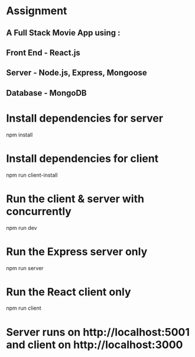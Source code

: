 # Assignment

## A Full Stack Movie App using :

## Front End - React.js

## Server - Node.js, Express, Mongoose

## Database - MongoDB

# Install dependencies for server

npm install

# Install dependencies for client

npm run client-install

# Run the client & server with concurrently

npm run dev

# Run the Express server only

npm run server

# Run the React client only

npm run client

# Server runs on http://localhost:5001 and client on http://localhost:3000
